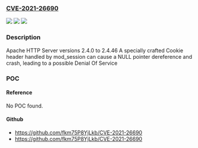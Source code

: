 ### [CVE-2021-26690](https://cve.mitre.org/cgi-bin/cvename.cgi?name=CVE-2021-26690)
![](https://img.shields.io/static/v1?label=Product&message=Apache%20HTTP%20Server&color=blue)
![](https://img.shields.io/static/v1?label=Version&message=2.4%3D%202.4.46%20&color=brighgreen)
![](https://img.shields.io/static/v1?label=Vulnerability&message=mod_session%20NULL%20pointer%20dereference&color=brighgreen)

### Description

Apache HTTP Server versions 2.4.0 to 2.4.46 A specially crafted Cookie header handled by mod_session can cause a NULL pointer dereference and crash, leading to a possible Denial Of Service

### POC

#### Reference
No POC found.

#### Github
- https://github.com/fkm75P8YjLkb/CVE-2021-26690
- https://github.com/fkm75P8YjLkb/CVE-2021-26690

